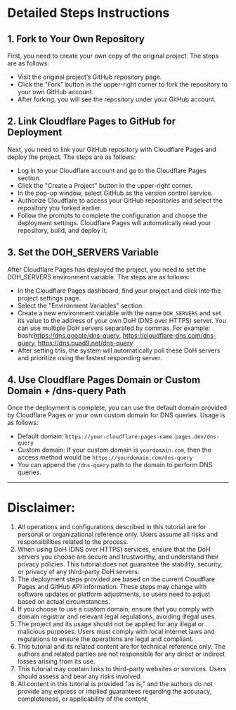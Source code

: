 # Detailed Steps Instructions

## 1. Fork to Your Own Repository
First, you need to create your own copy of the original project. The steps are as follows:
- Visit the original project’s GitHub repository page.
- Click the "Fork" button in the upper-right corner to fork the repository to your own GitHub account.
- After forking, you will see the repository under your GitHub account.

## 2. Link Cloudflare Pages to GitHub for Deployment
Next, you need to link your GitHub repository with Cloudflare Pages and deploy the project. The steps are as follows:
- Log in to your Cloudflare account and go to the Cloudflare Pages section.
- Click the "Create a Project" button in the upper-right corner.
- In the pop-up window, select GitHub as the version control service.
- Authorize Cloudflare to access your GitHub repositories and select the repository you forked earlier.
- Follow the prompts to complete the configuration and choose the deployment settings. Cloudflare Pages will automatically read your repository, build, and deploy it.

## 3. Set the DOH_SERVERS Variable
After Cloudflare Pages has deployed the project, you need to set the DOH_SERVERS environment variable. The steps are as follows:
- In the Cloudflare Pages dashboard, find your project and click into the project settings page.
- Select the "Environment Variables" section.
- Create a new environment variable with the name `DOH_SERVERS` and set its value to the address of your own DoH (DNS over HTTPS) server. You can use multiple DoH servers separated by commas. For example:
bash:https://dns.google/dns-query, https://cloudflare-dns.com/dns-query, https://dns.quad9.net/dns-query
- After setting this, the system will automatically poll these DoH servers and prioritize using the fastest responding server.

## 4. Use Cloudflare Pages Domain or Custom Domain + /dns-query Path
Once the deployment is complete, you can use the default domain provided by Cloudflare Pages or your own custom domain for DNS queries. Usage is as follows:
- Default domain: `https://your-cloudflare-pages-name.pages.dev/dns-query`
- Custom domain: If your custom domain is `yourdomain.com`, then the access method would be `https://yourdomain.com/dns-query`
- You can append the `/dns-query` path to the domain to perform DNS queries.

---

# Disclaimer:

1. All operations and configurations described in this tutorial are for personal or organizational reference only. Users assume all risks and responsibilities related to the process.
2. When using DoH (DNS over HTTPS) services, ensure that the DoH servers you choose are secure and trustworthy, and understand their privacy policies. This tutorial does not guarantee the stability, security, or privacy of any third-party DoH servers.
3. The deployment steps provided are based on the current Cloudflare Pages and GitHub API information. These steps may change with software updates or platform adjustments, so users need to adjust based on actual circumstances.
4. If you choose to use a custom domain, ensure that you comply with domain registrar and relevant legal regulations, avoiding illegal uses.
5. The project and its usage should not be applied for any illegal or malicious purposes. Users must comply with local internet laws and regulations to ensure the operations are legal and compliant.
6. This tutorial and its related content are for technical reference only. The authors and related parties are not responsible for any direct or indirect losses arising from its use.
7. This tutorial may contain links to third-party websites or services. Users should assess and bear any risks involved.
8. All content in this tutorial is provided "as is," and the authors do not provide any express or implied guarantees regarding the accuracy, completeness, or applicability of the content.
